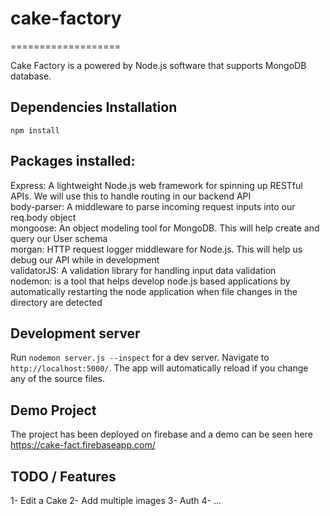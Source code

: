# cake-factory

===================

Cake Factory is a powered by Node.js software that supports MongoDB database.

## Dependencies Installation

`npm install`

## Packages installed:

Express: A lightweight Node.js web framework for spinning up RESTful APIs. We
will use this to handle routing in our backend API<br /> body-parser: A
middleware to parse incoming request inputs into our req.body object<br />
mongoose: An object modeling tool for MongoDB. This will help create and query
our User schema<br /> morgan: HTTP request logger middleware for Node.js. This
will help us debug our API while in development<br /> validatorJS: A validation
library for handling input data validation<br /> nodemon: is a tool that helps
develop node.js based applications by automatically restarting the node
application when file changes in the directory are detected <br />

## Development server

Run `nodemon server.js --inspect` for a dev server. Navigate to
`http://localhost:5000/`. The app will automatically reload if you change any of
the source files.

## Demo Project

The project has been deployed on firebase and a demo can be seen here
https://cake-fact.firebaseapp.com/

## TODO / Features

1- Edit a Cake 2- Add multiple images 3- Auth 4- ...
